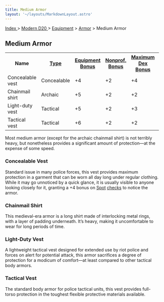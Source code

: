 ```yaml
---
title: Medium Armor
layout: '~/layouts/MarkdownLayout.astro'
---
```


[ Index ](/) > [ Modern D20 ](/modern.d20.srd) > [Equipment](/modern.d20.srd/equipment) > [Armor](/modern.d20.srd/equipment/armor.general) > Medium Armor

## Medium Armor


<table> <tr><th> Name</th><th> <a href="/modern.d20.srd/equipment/armor.general">Type</a></th><th> <a href="/modern.d20.srd/equipment/armor.general">Equipment Bonus</a></th><th> <a href="/modern.d20.srd/equipment/armor.general">Nonprof. Bonus</a></th><th> <a href="/modern.d20.srd/equipment/armor.general">Maximum Dex Bonus</a></th><th> <a href="/modern.d20.srd/equipment/armor.general">Armor Penalty</a></th><th> <a href="/modern.d20.srd/equipment/armor.general">Speed (30 ft.)</a></th><th> <a href="/modern.d20.srd/equipment/armor.general">Weight</a></th><th> <a href="/modern.d20.srd/equipment/armor.general">Purchase DC</a></th><th> <a href="/modern.d20.srd/equipment/armor.general">Restriction</a></th> </tr> <tr><td> Concealable vest</td><td> Concealable</td><td> +4</td><td> +2</td><td> +4</td><td> –3</td><td> 25</td><td> 4 lb.</td><td> 15</td><td> Lic (+1) </td></tr> <tr><td> Chainmail shirt</td><td> Archaic</td><td> +5</td><td> +2</td><td> +2</td><td> –5</td><td> 20</td><td> 40 lb.</td><td> 18</td><td> — </td></tr> <tr><td> Light-duty vest</td><td> Tactical</td><td> +5</td><td> +2</td><td> +3</td><td> –4</td><td> 25</td><td> 8 lb.</td><td> 16</td><td> Lic (+1) </td></tr> <tr><td> Tactical vest</td><td> Tactical</td><td> +6</td><td> +2</td><td> +2</td><td> –5</td><td> 25</td><td> 10 lb.</td><td> 17</td><td> Lic (+1) </td></tr> </table>


Most medium armor (except for the archaic chainmail shirt) is not terribly
heavy, but nonetheless provides a significant amount of protection—at the
expense of some speed.

### Concealable Vest

Standard issue in many police forces, this vest provides maximum protection in
a garment that can be worn all day long under regular clothing. While it may
go unnoticed by a quick glance, it is usually visible to anyone looking
closely for it, granting a +4 bonus on [Spot](/modern.d20.srd/skills/spot)
[checks](/modern.d20.srd/skills/skill.basics.php#skill) to notice the armor.

### Chainmail Shirt

This medieval-era armor is a long shirt made of interlocking metal rings, with
a layer of padding underneath. It’s heavy, making it uncomfortable to wear for
long periods of time.

### Light-Duty Vest

A lightweight tactical vest designed for extended use by riot police and
forces on alert for potential attack, this armor sacrifices a degree of
protection for a modicum of comfort—at least compared to other tactical body
armors.

### Tactical Vest

The standard body armor for police tactical units, this vest provides full-
torso protection in the toughest flexible protective materials available.

